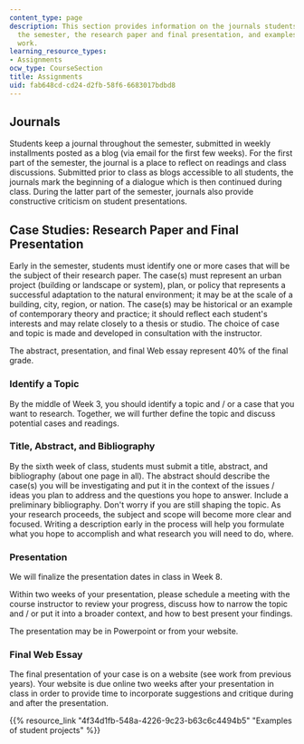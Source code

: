 ```yaml
---
content_type: page
description: This section provides information on the journals students keep throughout
  the semester, the research paper and final presentation, and examples of student
  work.
learning_resource_types:
- Assignments
ocw_type: CourseSection
title: Assignments
uid: fab648cd-cd24-d2fb-58f6-6683017bdbd8
---
```


Journals
--------

Students keep a journal throughout the semester, submitted in weekly installments posted as a blog (via email for the first few weeks). For the first part of the semester, the journal is a place to reflect on readings and class discussions. Submitted prior to class as blogs accessible to all students, the journals mark the beginning of a dialogue which is then continued during class. During the latter part of the semester, journals also provide constructive criticism on student presentations.

Case Studies: Research Paper and Final Presentation
---------------------------------------------------

Early in the semester, students must identify one or more cases that will be the subject of their research paper. The case(s) must represent an urban project (building or landscape or system), plan, or policy that represents a successful adaptation to the natural environment; it may be at the scale of a building, city, region, or nation. The case(s) may be historical or an example of contemporary theory and practice; it should reflect each student's interests and may relate closely to a thesis or studio. The choice of case and topic is made and developed in consultation with the instructor.

The abstract, presentation, and final Web essay represent 40% of the final grade.

### Identify a Topic

By the middle of Week 3, you should identify a topic and / or a case that you want to research. Together, we will further define the topic and discuss potential cases and readings.

### Title, Abstract, and Bibliography

By the sixth week of class, students must submit a title, abstract, and bibliography (about one page in all). The abstract should describe the case(s) you will be investigating and put it in the context of the issues / ideas you plan to address and the questions you hope to answer. Include a preliminary bibliography. Don't worry if you are still shaping the topic. As your research proceeds, the subject and scope will become more clear and focused. Writing a description early in the process will help you formulate what you hope to accomplish and what research you will need to do, where.

### Presentation

We will finalize the presentation dates in class in Week 8.

Within two weeks of your presentation, please schedule a meeting with the course instructor to review your progress, discuss how to narrow the topic and / or put it into a broader context, and how to best present your findings.

The presentation may be in Powerpoint or from your website.

### Final Web Essay

The final presentation of your case is on a website (see work from previous years). Your website is due online two weeks after your presentation in class in order to provide time to incorporate suggestions and critique during and after the presentation.

{{% resource_link "4f34d1fb-548a-4226-9c23-b63c6c4494b5" "Examples of student projects" %}}
